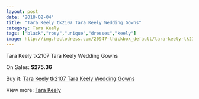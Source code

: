 ```yaml
---
layout: post
date: '2018-02-04'
title: "Tara Keely tk2107 Tara Keely Wedding Gowns"
category: Tara Keely
tags: ["black","rosy","unique","dresses","keely"]
image: http://img.hectodress.com/20947-thickbox_default/tara-keely-tk2107-tara-keely-wedding-gowns.jpg
---
```

Tara Keely tk2107 Tara Keely Wedding Gowns

On Sales: **$275.36**
<a href="https://www.hectodress.com/tara-keely/9612-tara-keely-tk2107-tara-keely-wedding-gowns.html"><amp-img layout="responsive" width="600" height="600" src="//img.hectodress.com/20947-thickbox_default/tara-keely-tk2107-tara-keely-wedding-gowns.jpg" alt="Tara Keely tk2107 Tara Keely Wedding Gowns 0" /></a>
<a href="https://www.hectodress.com/tara-keely/9612-tara-keely-tk2107-tara-keely-wedding-gowns.html"><amp-img layout="responsive" width="600" height="600" src="//img.hectodress.com/20950-thickbox_default/tara-keely-tk2107-tara-keely-wedding-gowns.jpg" alt="Tara Keely tk2107 Tara Keely Wedding Gowns 1" /></a>
<a href="https://www.hectodress.com/tara-keely/9612-tara-keely-tk2107-tara-keely-wedding-gowns.html"><amp-img layout="responsive" width="600" height="600" src="//img.hectodress.com/20949-thickbox_default/tara-keely-tk2107-tara-keely-wedding-gowns.jpg" alt="Tara Keely tk2107 Tara Keely Wedding Gowns 2" /></a>
<a href="https://www.hectodress.com/tara-keely/9612-tara-keely-tk2107-tara-keely-wedding-gowns.html"><amp-img layout="responsive" width="600" height="600" src="//img.hectodress.com/20948-thickbox_default/tara-keely-tk2107-tara-keely-wedding-gowns.jpg" alt="Tara Keely tk2107 Tara Keely Wedding Gowns 3" /></a>

Buy it: [Tara Keely tk2107 Tara Keely Wedding Gowns](https://www.hectodress.com/tara-keely/9612-tara-keely-tk2107-tara-keely-wedding-gowns.html "Tara Keely tk2107 Tara Keely Wedding Gowns")

View more: [Tara Keely](https://www.hectodress.com/159-tara-keely "Tara Keely")